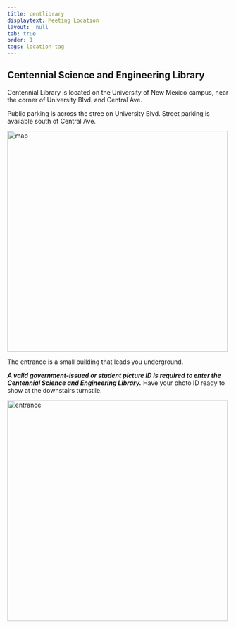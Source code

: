 ```yaml
---
title: centlibrary
displaytext: Meeting Location
layout:  null
tab: true
order: 1
tags: location-tag
---
```


## Centennial Science and Engineering Library

Centennial Library is located on the University of New Mexico campus, near the corner of University Blvd. and Central Ave.

Public parking is across the stree on University Blvd. Street parking is available south of Central Ave.

<img src='/www-chapter-albuquerque/assets/images/IMG_1174.jpeg' alt='map' width='500'>

The entrance is a small building that leads you underground. 

_**A valid government-issued or student picture ID is required to enter the Centennial Science and Engineering Library.**_ Have your photo ID ready to show at the downstairs turnstile.

<img src='/www-chapter-albuquerque/assets/images/IMG_1175.jpeg' alt='entrance' width='500'>
